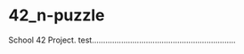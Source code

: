 # 42_n-puzzle
School 42 Project.
test................................................................

